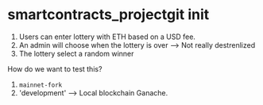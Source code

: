# smartcontracts_projectgit init

1. Users can enter lottery with ETH based on a USD fee.
2. An admin will choose when the lottery is over --> Not really destrenlized
3. The lottery select a random winner

How do we want to test this?

1. `mainnet-fork`
2. 'development'  --> Local blockchain Ganache.